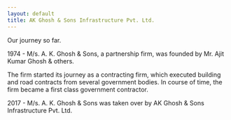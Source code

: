 ```yaml
---
layout: default
title: AK Ghosh & Sons Infrastructure Pvt. Ltd.
---
```


Our journey so far.

1974 - M/s. A. K. Ghosh & Sons, a partnership firm, was founded by Mr. Ajit Kumar Ghosh & others. 

The firm started its journey as a contracting firm, which executed building and road contracts from several government bodies. In course of time, the firm became a first class government contractor.

2017 - M/s. A. K. Ghosh & Sons was taken over by AK Ghosh & Sons Infrastructure Pvt. Ltd.